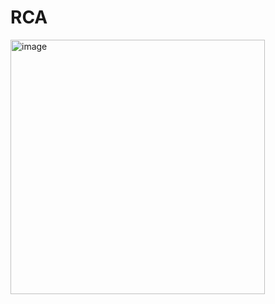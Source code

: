 # RCA
<img width="407" alt="image" src="https://github.com/user-attachments/assets/6ea1f73e-23d8-44ef-976a-77b842ec2cef" />
